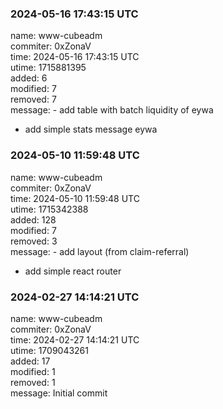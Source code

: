 ### 2024-05-16 17:43:15 UTC
name: www-cubeadm  
commiter: 0xZonaV  
time: 2024-05-16 17:43:15 UTC  
utime: 1715881395  
added: 6  
modified: 7  
removed: 7  
message: - add table with batch liquidity of eywa

- add simple stats message eywa

### 2024-05-10 11:59:48 UTC
name: www-cubeadm  
commiter: 0xZonaV  
time: 2024-05-10 11:59:48 UTC  
utime: 1715342388  
added: 128  
modified: 7  
removed: 3  
message: - add layout (from claim-referral)

- add simple react router

### 2024-02-27 14:14:21 UTC
name: www-cubeadm  
commiter: 0xZonaV  
time: 2024-02-27 14:14:21 UTC  
utime: 1709043261  
added: 17  
modified: 1  
removed: 1  
message: Initial commit

